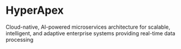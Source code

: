 # HyperApex
Cloud-native, AI-powered microservices architecture for scalable, intelligent, and adaptive enterprise systems providing real-time data processing
